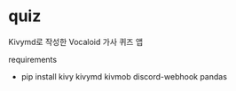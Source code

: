 # quiz

Kivymd로 작성한 Vocaloid 가사 퀴즈 앱

requirements

* pip install kivy kivymd kivmob discord-webhook pandas